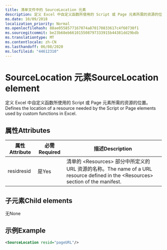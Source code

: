 ```yaml
---
title: 清单文件中的 SourceLocation 元素
description: 定义 Excel 中自定义函数所使用的 Script 或 Page 元素所需的资源的位置。
ms.date: 10/09/2018
localization_priority: Normal
ms.openlocfilehash: 88ae0558577167074a870170833617c4f60730f1
ms.sourcegitcommit: be23b68eb661015508797333915b44381dd29bdb
ms.translationtype: MT
ms.contentlocale: zh-CN
ms.lasthandoff: 06/08/2020
ms.locfileid: "44612310"
---
```

# <a name="sourcelocation-element"></a><span data-ttu-id="8110f-103">SourceLocation 元素</span><span class="sxs-lookup"><span data-stu-id="8110f-103">SourceLocation element</span></span>

<span data-ttu-id="8110f-104">定义 Excel 中自定义函数所使用的 Script 或 Page 元素所需的资源的位置。</span><span class="sxs-lookup"><span data-stu-id="8110f-104">Defines the location of a resource needed by the Script or Page elements used by custom functions in Excel.</span></span>

## <a name="attributes"></a><span data-ttu-id="8110f-105">属性</span><span class="sxs-lookup"><span data-stu-id="8110f-105">Attributes</span></span>

| <span data-ttu-id="8110f-106">**属性**</span><span class="sxs-lookup"><span data-stu-id="8110f-106">**Attribute**</span></span> | <span data-ttu-id="8110f-107">**必需**</span><span class="sxs-lookup"><span data-stu-id="8110f-107">**Required**</span></span> | <span data-ttu-id="8110f-108">**描述**</span><span class="sxs-lookup"><span data-stu-id="8110f-108">**Description**</span></span>                                                                      |
|---------------|--------------|--------------------------------------------------------------------------------------|
| <span data-ttu-id="8110f-109">resid</span><span class="sxs-lookup"><span data-stu-id="8110f-109">resid</span></span>         | <span data-ttu-id="8110f-110">是</span><span class="sxs-lookup"><span data-stu-id="8110f-110">Yes</span></span>          | <span data-ttu-id="8110f-111">清单的 &lt;Resources&gt; 部分中所定义的 URL 资源的名称。</span><span class="sxs-lookup"><span data-stu-id="8110f-111">The name of a URL resource defined in the &lt;Resources&gt; section of the manifest.</span></span> |

## <a name="child-elements"></a><span data-ttu-id="8110f-112">子元素</span><span class="sxs-lookup"><span data-stu-id="8110f-112">Child elements</span></span>

<span data-ttu-id="8110f-113">无</span><span class="sxs-lookup"><span data-stu-id="8110f-113">None</span></span>

## <a name="example"></a><span data-ttu-id="8110f-114">示例</span><span class="sxs-lookup"><span data-stu-id="8110f-114">Example</span></span>

```xml
<SourceLocation resid="pageURL"/>
```
